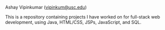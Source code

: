 Ashay Vipinkumar (vipinkum@usc.edu)

This is a repository containing projects I have worked on for full-stack web development, using Java, HTML/CSS, JSPs, JavaScript, and SQL.
